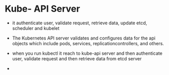 # Kube- API Server

- it authenticate user, validate request, retrieve data, update etcd, scheduler and kubelet
- The Kubernetes API server validates and configures data for the api objects which include pods, services, replicationcontrollers, and others.
- when you run kubectl it reach to kube-api server and then authenticate user, validate request and then retrieve data from etcd server

- 

